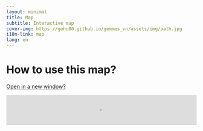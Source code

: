 ```yaml
---
layout: minimal
title: Map
subtitle: Interactive map
cover-img: https://gohu00.github.io/gemmes_vn/assets/img/path.jpg
i18n-link: map
lang: en
---
```


<h1 class="text-center"> How to use this map? </h1>

<a href="https://remosat.usth.edu.vn/ecomore2">Open in a new window?</a>

<iframe ddd  src="https://remosat.usth.edu.vn/ecomore2"
style="border:none; overflow:hidden; width:100%; height:800px; left:0px; zoom:0.1; display:block; "></iframe>
